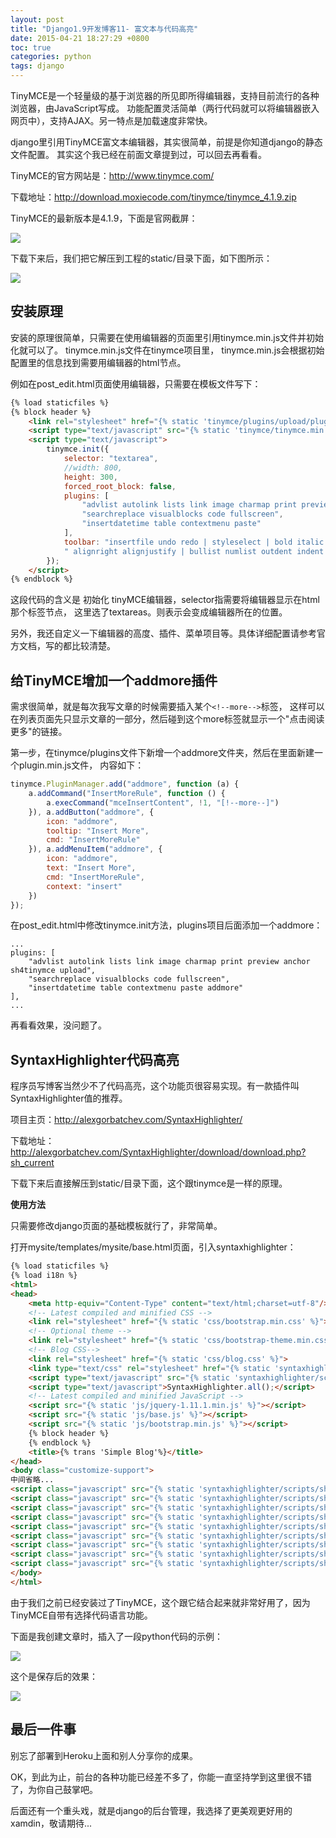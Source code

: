 ```yaml
---
layout: post
title: "Django1.9开发博客11- 富文本与代码高亮"
date: 2015-04-21 18:27:29 +0800
toc: true
categories: python
tags: django
---
```


TinyMCE是一个轻量级的基于浏览器的所见即所得编辑器，支持目前流行的各种浏览器，由JavaScript写成。
功能配置灵活简单（两行代码就可以将编辑器嵌入网页中），支持AJAX。另一特点是加载速度非常快。

django里引用TinyMCE富文本编辑器，其实很简单，前提是你知道django的静态文件配置。
其实这个我已经在前面文章提到过，可以回去再看看。

TinyMCE的官方网站是：<http://www.tinymce.com/>

下载地址：<http://download.moxiecode.com/tinymce/tinymce_4.1.9.zip>

TinyMCE的最新版本是4.1.9，下面是官网截屏：<!--more-->

![](http://yidaospace.qiniudn.com/tinymce.png)

下载下来后，我们把它解压到工程的static/目录下面，如下图所示：

![](http://yidaospace.qiniudn.com/dj101.png)

## 安装原理
安装的原理很简单，只需要在使用编辑器的页面里引用tinymce.min.js文件并初始化就可以了。
tinymce.min.js文件在tinymce项目里，
tinymce.min.js会根据初始配置里的信息找到需要用编辑器的html节点。

例如在post_edit.html页面使用编辑器，只需要在模板文件写下：
``` html
{% load staticfiles %}
{% block header %}
    <link rel="stylesheet" href="{% static 'tinymce/plugins/upload/plugin.css' %}">
    <script type="text/javascript" src="{% static 'tinymce/tinymce.min.js' %}"></script>
    <script type="text/javascript">
        tinymce.init({
            selector: "textarea",
            //width: 800,
            height: 300,
            forced_root_block: false,
            plugins: [
                "advlist autolink lists link image charmap print preview anchor sh4tinymce upload",
                "searchreplace visualblocks code fullscreen",
                "insertdatetime table contextmenu paste"
            ],
            toolbar: "insertfile undo redo | styleselect | bold italic | alignleft aligncenter" +
            " alignright alignjustify | bullist numlist outdent indent | preview link image sh4tinymce"
        });
    </script>
{% endblock %}
```

这段代码的含义是 初始化 tinyMCE编辑器，selector指需要将编辑器显示在html那个标签节点，
这里选了textareas。则表示<textareas>会变成编辑器所在的位置。

另外，我还自定义一下编辑器的高度、插件、菜单项目等。具体详细配置请参考官方文档，写的都比较清楚。

## 给TinyMCE增加一个addmore插件
需求很简单，就是每次我写文章的时候需要插入某个`<!--more-->`标签，
这样可以在列表页面先只显示文章的一部分，然后碰到这个more标签就显示一个"点击阅读更多"的链接。

第一步，在tinymce/plugins文件下新增一个addmore文件夹，然后在里面新建一个plugin.min.js文件，
内容如下：

``` js
tinymce.PluginManager.add("addmore", function (a) {
    a.addCommand("InsertMoreRule", function () {
        a.execCommand("mceInsertContent", !1, "[!--more--]")
    }), a.addButton("addmore", {
        icon: "addmore",
        tooltip: "Insert More",
        cmd: "InsertMoreRule"
    }), a.addMenuItem("addmore", {
        icon: "addmore",
        text: "Insert More",
        cmd: "InsertMoreRule",
        context: "insert"
    })
});
```

在post_edit.html中修改tinymce.init方法，plugins项目后面添加一个addmore：

    ...
    plugins: [
        "advlist autolink lists link image charmap print preview anchor sh4tinymce upload",
        "searchreplace visualblocks code fullscreen",
        "insertdatetime table contextmenu paste addmore"
    ],
    ...

再看看效果，没问题了。

## SyntaxHighlighter代码高亮
程序员写博客当然少不了代码高亮，这个功能页很容易实现。有一款插件叫SyntaxHighlighter值的推荐。

项目主页：<http://alexgorbatchev.com/SyntaxHighlighter/>

下载地址：<http://alexgorbatchev.com/SyntaxHighlighter/download/download.php?sh_current>

下载下来后直接解压到static/目录下面，这个跟tinymce是一样的原理。

**使用方法**

只需要修改django页面的基础模板就行了，非常简单。

打开mysite/templates/mysite/base.html页面，引入syntaxhighlighter：
``` html
{% load staticfiles %}
{% load i18n %}
<html>
<head>
    <meta http-equiv="Content-Type" content="text/html;charset=utf-8"/>
    <!-- Latest compiled and minified CSS -->
    <link rel="stylesheet" href="{% static 'css/bootstrap.min.css' %}">
    <!-- Optional theme -->
    <link rel="stylesheet" href="{% static 'css/bootstrap-theme.min.css' %}">
    <!-- Blog CSS-->
    <link rel="stylesheet" href="{% static 'css/blog.css' %}">
    <link type="text/css" rel="stylesheet" href="{% static 'syntaxhighlighter/styles/shCoreDefault.css' %}"/>
    <script type="text/javascript" src="{% static 'syntaxhighlighter/scripts/shCore.js' %}"></script>
    <script type="text/javascript">SyntaxHighlighter.all();</script>
    <!-- Latest compiled and minified JavaScript -->
    <script src="{% static 'js/jquery-1.11.1.min.js' %}"></script>
    <script src="{% static 'js/base.js' %}"></script>
    <script src="{% static 'js/bootstrap.min.js' %}"></script>
    {% block header %}
    {% endblock %}
    <title>{% trans 'Simple Blog'%}</title>
</head>
<body class="customize-support">
中间省略...
<script class="javascript" src="{% static 'syntaxhighlighter/scripts/shBrushJScript.js' %}"></script>
<script class="javascript" src="{% static 'syntaxhighlighter/scripts/shBrushBash.js' %}"></script>
<script class="javascript" src="{% static 'syntaxhighlighter/scripts/shBrushPhp.js' %}"></script>
<script class="javascript" src="{% static 'syntaxhighlighter/scripts/shBrushJava.js' %}"></script>
<script class="javascript" src="{% static 'syntaxhighlighter/scripts/shBrushSql.js' %}"></script>
<script class="javascript" src="{% static 'syntaxhighlighter/scripts/shBrushXml.js' %}"></script>
<script class="javascript" src="{% static 'syntaxhighlighter/scripts/shBrushPython.js' %}"></script>
<script class="javascript" src="{% static 'syntaxhighlighter/scripts/shBrushCss.js' %}"></script>
<script class="javascript" src="{% static 'syntaxhighlighter/scripts/shBrushCpp.js' %}"></script>
</body>
</html>
```

由于我们之前已经安装过了TinyMCE，这个跟它结合起来就非常好用了，因为TinyMCE自带有选择代码语言功能。

下面是我创建文章时，插入了一段python代码的示例：

![](http://yidaospace.qiniudn.com/dj102.png)

这个是保存后的效果：

![](http://yidaospace.qiniudn.com/dj103.png)

## 最后一件事
别忘了部署到Heroku上面和别人分享你的成果。

OK，到此为止，前台的各种功能已经差不多了，你能一直坚持学到这里很不错了，为你自己鼓掌吧。

后面还有一个重头戏，就是django的后台管理，我选择了更美观更好用的xamdin，敬请期待...

